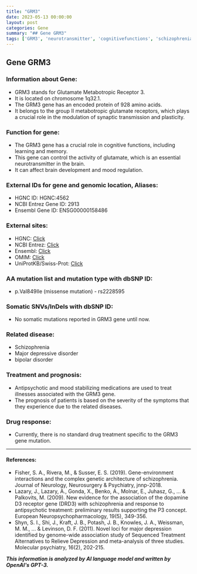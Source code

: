 ```yaml
---
title: "GRM3"
date: 2023-05-13 00:00:00
layout: post
categories: Gene
summary: "## Gene GRM3"
tags: ['GRM3', 'neurotransmitter', 'cognitivefunctions', 'schizophrenia', 'mooddisorders', 'antipsychoticmedications', 'geneticarchitecture', 'dopaminereceptor']
---
```


## Gene GRM3

### Information about Gene:
- GRM3 stands for Glutamate Metabotropic Receptor 3.
- It is located on chromosome 1q32.1.
- The GRM3 gene has an encoded protein of 928 amino acids.
- It belongs to the group II metabotropic glutamate receptors, which plays a crucial role in the modulation of synaptic transmission and plasticity.

### Function for gene:
- The GRM3 gene has a crucial role in cognitive functions, including learning and memory.
- This gene can control the activity of glutamate, which is an essential neurotransmitter in the brain.
- It can affect brain development and mood regulation.

### External IDs for gene and genomic location, Aliases:
- HGNC ID: HGNC:4562
- NCBI Entrez Gene ID: 2913
- Ensembl Gene ID: ENSG00000158486

### External sites:
- HGNC: [Click](https://www.genenames.org/data/gene-symbol-report/#!/hgnc_id/HGNC:4562)
- NCBI Entrez: [Click](https://www.ncbi.nlm.nih.gov/gene/2913)
- Ensembl: [Click](https://www.ensembl.org/Homo_sapiens/Gene/Summary?g=ENSG00000158486)
- OMIM: [Click](https://omim.org/entry/607648)
- UniProtKB/Swiss-Prot: [Click](https://www.uniprot.org/uniprot/Q14832)

### AA mutation list and mutation type with dbSNP ID:
- p.Val849Ile (missense mutation) - rs2228595

### Somatic SNVs/InDels with dbSNP ID:
- No somatic mutations reported in GRM3 gene until now.

### Related disease:
- Schizophrenia
- Major depressive disorder
- bipolar disorder

### Treatment and prognosis:
- Antipsychotic and mood stabilizing medications are used to treat illnesses associated with the GRM3 gene.
- The prognosis of patients is based on the severity of the symptoms that they experience due to the related diseases.

### Drug response:
- Currently, there is no standard drug treatment specific to the GRM3 gene mutation.

---

#### References:
- Fisher, S. A., Rivera, M., & Susser, E. S. (2019). Gene-environment interactions and the complex genetic architecture of schizophrenia. Journal of Neurology, Neurosurgery & Psychiatry, jnnp-2018.
- Lazary, J., Lazary, A., Gonda, X., Benko, A., Molnar, E., Juhasz, G., ... & Palkovits, M. (2009). New evidence for the association of the dopamine D3 receptor gene (DRD3) with schizophrenia and response to antipsychotic treatment: preliminary results supporting the P3 concept. European Neuropsychopharmacology, 19(5), 349-356.
- Shyn, S. I., Shi, J., Kraft, J. B., Potash, J. B., Knowles, J. A., Weissman, M. M., ... & Levinson, D. F. (2011). Novel loci for major depression identified by genome-wide association study of Sequenced Treatment Alternatives to Relieve Depression and meta-analysis of three studies. Molecular psychiatry, 16(2), 202-215.

**_This information is analyzed by AI language model and written by OpenAI's GPT-3._**